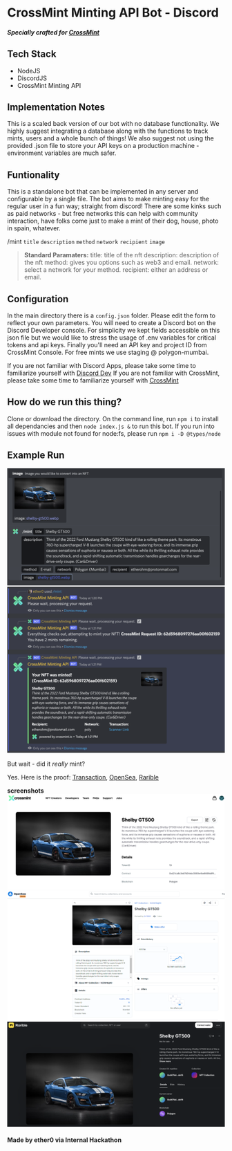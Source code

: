 # CrossMint Minting API Bot - Discord
##### Specially crafted for [CrossMint][crossmint] 


## Tech Stack
- NodeJS
- DiscordJS
- CrossMint Minting API

## Implementation Notes
This is a scaled back version of our bot with no database functionality. We highly suggest integrating a database along with the functions to track mints, users and a whole bunch of things! We also suggest not using the provided .json file to store your API keys on a production machine - environment variables are much safer. 

## Funtionality
This is a standalone bot that can be implemented in any server and configurable by a single file. The bot aims to make minting easy for the regular user in a fun way; straight from discord! There are some kinks such as paid networks - but free networks this can help with community interaction, have folks come just to make a mint of their dog, house, photo in spain, whatever. 

/mint `title` `description` `method` `network` `recipient` `image` 
> **Standard Paramaters:**
> title: title of the nft
> description: description of the nft
> method: gives you options such as web3 and email.
> network: select a network for your method. 
> recipient: either an address or email.


## Configuration
In the main directory there is a `config.json` folder. Please edit the form to reflect your own parameters. You will need to create a Discord bot on the Discord Developer console. For simplicity we kept fields accessible on this json file but we would like to stress the usage of .env variables for critical tokens and api keys. Finally you'll need an API key and project ID from CrossMint Console. For free mints we use staging @ polygon-mumbai.

If you are not familiar with Discord Apps, please take some time to familiarize yourself with [Discord Dev][discorddev]
If you are not familiar with CrossMint, please take some time to familiarize yourself with [CrossMint][crossmint] 

## How do we run this thing?
Clone or download the directory. On the command line, run `npm i` to install all dependancies and then `node index.js &` to run this bot. If you run into issues with module not found for node:fs, please run `npm i -D @types/node`


## Example Run
![Valid Slash Command](./images/slash.png)
![NFT Mint Confirmation](./images/confirmation.png)

But wait - did it *really* mint? 


Yes. Here is the proof: [Transaction][transaction], [OpenSea][opensea], [Rarible][rarible]


**screenshots**
![crossmint](./images/crossmintminted.png)
![opensea](./images/openseaminted.png)
![rarible](./images/raribleminted.png)


#### Made by ether0 via Internal Hackathon


   [crossmint]: <https://crossmint.io>
   [discorddev]: <https://discord.com/developers/docs/intro>
   [epoch]: <https://www.epochconverter.com/>
   [opensea]: <https://testnets.opensea.io/assets/mumbai/0xd21ca8c3eb7d04ebc5693e4be8669a8f40214f6c/13>
   [rarible]: <https://testnet.rarible.com/token/polygon/0xd21ca8c3eb7d04ebc5693e4be8669a8f40214f6c:13?tab=details>
   [transaction]: <https://mumbai.polygonscan.com/tx/0x991432b3d67cf07ca701e4a21a75c0a243a5705983ea9b953f7557bdcf833b7b>